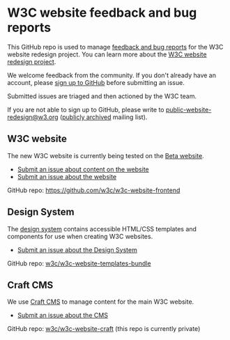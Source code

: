 # W3C website feedback and bug reports

This GitHub repo is used to manage [feedback and bug reports](https://github.com/w3c/w3c-website/issues) for the W3C
website redesign project. You can learn more about the [W3C website redesign project](https://w3c.studio24.net/).

We welcome feedback from the community. If you don't already have an account, please [sign up to GitHub](https://github.com/signup) before submitting an issue.

Submitted issues are triaged and then actioned by the W3C team.

If you are not able to sign up to GitHub, please write to public-website-redesign@w3.org ([publicly archived](https://lists.w3.org/Archives/Public/public-website-redesign/) mailing list).

## W3C website

The new W3C website is currently being tested on the [Beta website](https://beta.w3.org/).

* [Submit an issue about content on the website](https://github.com/w3c/w3c-website/issues/new?assignees=&labels=content&template=content.md&title=)
* [Submit an issue about the website](https://github.com/w3c/w3c-website/issues/new?assignees=&labels=website&template=website.md&title=)

GitHub repo: https://github.com/w3c/w3c-website-frontend

## Design System

The [design system](https://design-system.w3.org/) contains accessible HTML/CSS templates and components for use when creating W3C websites.

* [Submit an issue about the Design System](https://github.com/w3c/w3c-website/issues/new?assignees=&labels=design+system&template=design_system.md&title=)

GitHub repo: [w3c/w3c-website-templates-bundle](https://github.com/w3c/w3c-website-templates-bundle/)

## Craft CMS

We use [Craft CMS](https://craftcms.com/) to manage content for the main W3C website.

* [Submit an issue about the CMS](https://github.com/w3c/w3c-website/issues/new?assignees=&labels=cms&template=cms.md&title=)

GitHub repo: [w3c/w3c-website-craft](https://github.com/w3c/w3c-website-craft/) (this repo is currently private)

